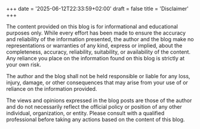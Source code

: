 +++
date = '2025-06-12T22:33:59+02:00'
draft = false
title = 'Disclaimer'
+++

The content provided on this blog is for informational and educational purposes only. While every effort has been made to ensure the accuracy and reliability of the information presented, the author and the blog make no representations or warranties of any kind, express or implied, about the completeness, accuracy, reliability, suitability, or availability of the content. Any reliance you place on the information found on this blog is strictly at your own risk. 

The author and the blog shall not be held responsible or liable for any loss, injury, damage, or other consequences that may arise from your use of or reliance on the information provided. 

The views and opinions expressed in the blog posts are those of the author and do not necessarily reflect the official policy or position of any other individual, organization, or entity. Please consult with a qualified professional before taking any actions based on the content of this blog.